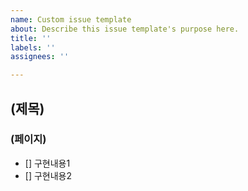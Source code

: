 ```yaml
---
name: Custom issue template
about: Describe this issue template's purpose here.
title: ''
labels: ''
assignees: ''

---
```


## (제목)
### (페이지)
- [] 구현내용1
- [] 구현내용2
